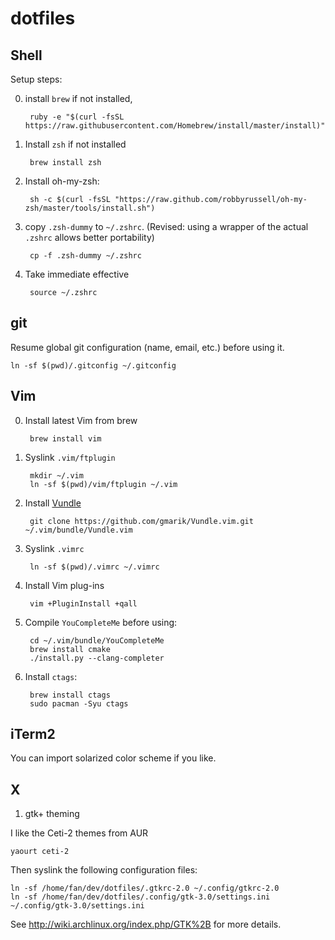 dotfiles
========

Shell
-----

Setup steps:

0. install `brew` if not installed,

        ruby -e "$(curl -fsSL https://raw.githubusercontent.com/Homebrew/install/master/install)"

1. Install `zsh` if not installed

        brew install zsh

2. Install oh-my-zsh:

        sh -c $(curl -fsSL "https://raw.github.com/robbyrussell/oh-my-zsh/master/tools/install.sh")

3. copy `.zsh-dummy` to `~/.zshrc`. (Revised: using a wrapper of the actual `.zshrc` allows better portability)
    
        cp -f .zsh-dummy ~/.zshrc

4. Take immediate effective

        source ~/.zshrc

git
---

Resume global git configuration (name, email, etc.) before using it.

    ln -sf $(pwd)/.gitconfig ~/.gitconfig

Vim
---

0. Install latest Vim from brew

        brew install vim

1. Syslink `.vim/ftplugin`

        mkdir ~/.vim
        ln -sf $(pwd)/vim/ftplugin ~/.vim

2. Install [Vundle](https://github.com/gmarik/Vundle.vim)

        git clone https://github.com/gmarik/Vundle.vim.git ~/.vim/bundle/Vundle.vim

3. Syslink `.vimrc`
    
        ln -sf $(pwd)/.vimrc ~/.vimrc

4. Install Vim plug-ins

        vim +PluginInstall +qall

5. Compile `YouCompleteMe` before using: 

        cd ~/.vim/bundle/YouCompleteMe
        brew install cmake
        ./install.py --clang-completer

6. Install `ctags`:

        brew install ctags
        sudo pacman -Syu ctags


iTerm2
------

You can import solarized color scheme if you like.

X
--

1. gtk+ theming

I like the Ceti-2 themes from AUR

    yaourt ceti-2

Then syslink the following configuration files:

    ln -sf /home/fan/dev/dotfiles/.gtkrc-2.0 ~/.config/gtkrc-2.0
    ln -sf /home/fan/dev/dotfiles/.config/gtk-3.0/settings.ini ~/.config/gtk-3.0/settings.ini

See http://wiki.archlinux.org/index.php/GTK%2B for more details. 
